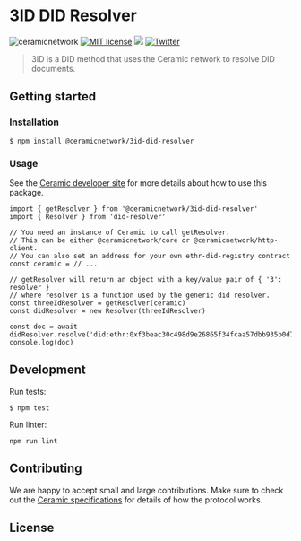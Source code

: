 # 3ID DID Resolver
![ceramicnetwork](https://circleci.com/gh/ceramicnetwork/js-ceramic.svg?style=shield)
[![MIT license](https://img.shields.io/badge/License-MIT-blue.svg)](https://lbesson.mit-license.org/)
[![](https://img.shields.io/badge/Chat%20on-Discord-orange.svg?style=flat)](https://discord.gg/6VRZpGP)
[![Twitter](https://img.shields.io/twitter/follow/ceramicnetwork?label=Follow&style=social)](https://twitter.com/ceramicnetwork)

> 3ID is a DID method that uses the Ceramic network to resolve DID documents.

## Getting started

### Installation
```
$ npm install @ceramicnetwork/3id-did-resolver
```

### Usage

See the [Ceramic developer site](https://developers.ceramic.network/) for more details about how to use this package.

```
import { getResolver } from '@ceramicnetwork/3id-did-resolver'
import { Resolver } from 'did-resolver'

// You need an instance of Ceramic to call getResolver.
// This can be either @ceramicnetwork/core or @ceramicnetwork/http-client.
// You can also set an address for your own ethr-did-registry contract
const ceramic = // ...

// getResolver will return an object with a key/value pair of { '3': resolver }
// where resolver is a function used by the generic did resolver.
const threeIdResolver = getResolver(ceramic)
const didResolver = new Resolver(threeIdResolver)

const doc = await didResolver.resolve('did:ethr:0xf3beac30c498d9e26865f34fcaa57dbb935b0d74')
console.log(doc)
```

## Development
Run tests:
```
$ npm test
```

Run linter:
```
npm run lint
```


## Contributing
We are happy to accept small and large contributions. Make sure to check out the [Ceramic specifications](https://github.com/ceramicnetwork/ceramic/blob/main/SPECIFICATION.md) for details of how the protocol works.


## License
